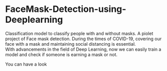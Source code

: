 # FaceMask-Detection-using-Deeplearning
Classification model to classify people with and without masks.
A piolet project of Face mask detection. During the times of COVID-19, covering our face with a mask and maintaining social distancing is essential.  
With advancements in the field of Deep Learning, now we can easily train a model and check if someone is earning a mask or not.

You can have a look
